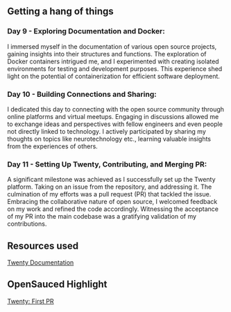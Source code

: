 ## Getting a hang of things

### Day 9 - Exploring Documentation and Docker:
I immersed myself in the documentation of various open source projects, gaining insights into their structures and functions. The exploration of Docker containers intrigued me, and I experimented with creating isolated environments for testing and development purposes. This experience shed light on the potential of containerization for efficient software deployment.

### Day 10 - Building Connections and Sharing:
I dedicated this day to connecting with the open source community through online platforms and virtual meetups. Engaging in discussions allowed me to exchange ideas and perspectives with fellow engineers and even people not directly linked to technology. I actively participated by sharing my thoughts on topics like neurotechnology etc., learning valuable insights from the experiences of others.

### Day 11 - Setting Up Twenty, Contributing, and Merging PR:
A significant milestone was achieved as I successfully set up the Twenty platform. Taking on an issue from the repository, and addressing it. The culmination of my efforts was a pull request (PR) that tackled the issue. Embracing the collaborative nature of open source, I welcomed feedback on my work and refined the code accordingly. Witnessing the acceptance of my PR into the main codebase was a gratifying validation of my contributions.

## Resources used
[Twenty Documentation](https://docs.twenty.com/developer/local-setup)

## OpenSauced Highlight
[Twenty: First PR](https://insights.opensauced.pizza/feed/388)

